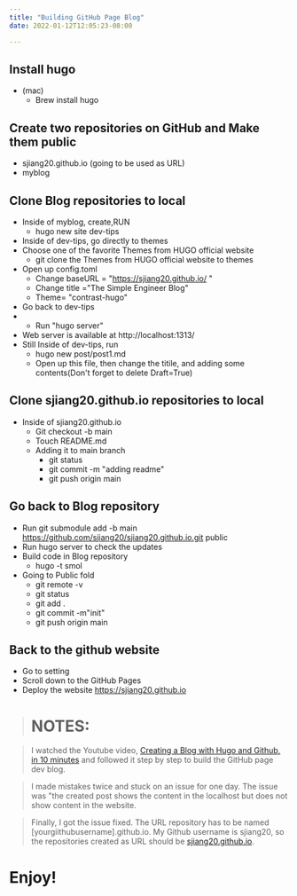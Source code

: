 ```yaml
---
title: "Building GitHub Page Blog"
date: 2022-01-12T12:05:23-08:00

---
```


## Install hugo

- (mac)
  - Brew install hugo

## Create two repositories on GitHub and Make them public
- sjiang20.github.io (going to be used as URL)
- myblog

## Clone Blog repositories to local
- Inside of myblog, create,RUN
  - hugo new site dev-tips
- Inside of dev-tips, go directly to themes
- Choose one of the favorite Themes from HUGO official website
  - git clone the Themes from HUGO official website to themes
- Open up config.toml
  - Change baseURL = "https://sjiang20.github.io/ "
  - Change title ="The Simple Engineer Blog"
  - Theme= "contrast-hugo"
- Go back to dev-tips
- - Run "hugo server"
- Web server is available at http://localhost:1313/
- Still Inside of dev-tips, run
  - hugo new post/post1.md
  - Open up this file, then change the titile, and adding some contents(Don't forget to delete Draft=True)

## Clone sjiang20.github.io repositories to local
- Inside of sjiang20.github.io
  - Git checkout -b main
  - Touch README.md
  - Adding it to main branch
    - git status
    - git commit -m "adding readme"
    - git push origin main

## Go back to Blog repository
  - Run git submodule add -b main https://github.com/sjiang20/sjiang20.github.io.git public
  - Run hugo server to check the updates
  - Build code in Blog repository
    - hugo -t smol
  - Going to Public fold
    - git remote -v
    - git status
    - git add .
    - git commit -m"init"
    - git push origin main

## Back to the github website
- Go to setting
- Scroll down to the GitHub Pages
- Deploy the website https://sjiang20.github.io




> # NOTES:


> I watched the Youtube video, [Creating a Blog with Hugo and Github, in 10 minutes](https://www.youtube.com/watch?v=LIFvgrRxdt4) and followed it step by step to build the GitHub page dev blog.


>I made mistakes twice and stuck on an issue for one day. The issue was "the created post shows the content in the localhost but does not show content in the website.

>Finally, I got the issue fixed. The URL repository has to be named [yourgiithubusername].github.io. My Github username is sjiang20, so the repositories created as URL should be [sjiang20.github.io](https://sjiang20.github.io).

# Enjoy!
